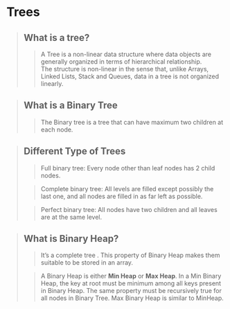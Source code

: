 # Trees

>## What is a tree?
>> A Tree is a non-linear data structure where data objects are generally organized in terms of hierarchical relationship.  
 The structure is non-linear in the sense that, unlike Arrays, Linked Lists, Stack and Queues, data in a tree is not organized linearly.

> ## What is a Binary Tree 
 >>The Binary tree is a tree that can have maximum two children at each node.

> ## Different Type of Trees
 >> Full binary tree: Every node other than leaf nodes has 2 child nodes.
  >
>> Complete binary tree: All levels are filled except possibly the last one, and all nodes are filled in as far left as possible.
>
>> Perfect binary tree: All nodes have two children and all leaves are at the same level.

> ## What is Binary Heap?
>> It’s a complete tree . This property of Binary Heap makes them suitable to be stored in an array.
>
>>A Binary Heap is either <B>Min Heap</B> or <B>Max Heap</B>. In a Min Binary Heap, the key at root must be minimum among all keys present in Binary Heap. The same property must be recursively true for all nodes in Binary Tree. Max Binary Heap is similar to MinHeap.